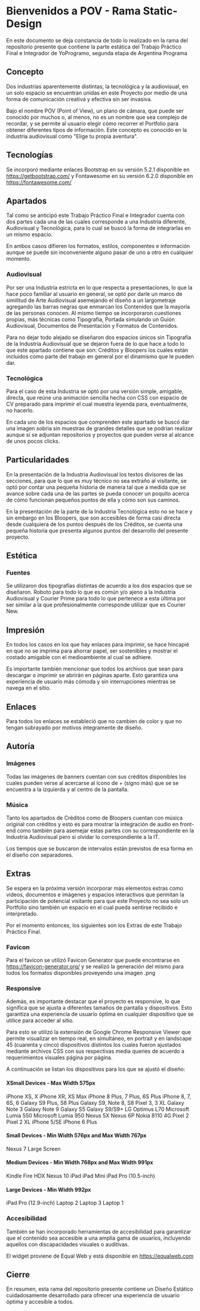 # Bienvenidos a POV - Rama Static-Design

En este documento se deja constancia de todo lo realizado en la rama del repositorio presente que contiene la parte estática del Trabajo Práctico Final e Integrador de YoProgramo, segunda etapa de Argentina Programa


## Concepto

Dos industrias aparentemente distintas, la tecnológica y la audiovisual, en un solo espacio se encuentran unidas en este Proyecto por medio de una forma de comunicación creativa y efectiva sin ser invasiva.

Bajo el nombre POV (Point of View), un plano de cámara, que puede ser conocido por muchos o, al menos, no es un nombre que sea complejo de recordar, y se permite al usuario elegir cómo recorrer el Portfolio para obtener diferentes tipos de información. Este concepto es conocido en la industria audiovisual como "Elige tu propia aventura".


## Tecnologías

Se incorporó mediante enlaces Bootstrap en su versión 5.2.1 disponible en https://getbootstrap.com/ y Fontawesome en su versión 6.2.0 disponible en https://fontawesome.com/


## Apartados

Tal como se anticipó este Trabajo Práctico Final e Integrador cuenta con dos partes cada una de las cuales corresponde a una Industria diferente, Audiovisual y Tecnológica, para lo cual se buscó la forma de integrarlas en un mismo espacio.

En ambos casos difieren los formatos, estilos, componentes e información aunque se puede sin inconveniente alguno pasar de uno a otro en cualquier momento.


### Audiovisual

Por ser una Industria estricta en lo que respecta a presentaciones, lo que la hace poco familiar al usuario en general, se optó por darle un marco de similitud de Arte Audiovisual asemejando el diseño a un largometraje agregando las barras negras que enmarcan los Contenidos que la mayoría de las personas conocen. Al mismo tiempo se incorporaron cuestiones propias, más técnicas como Tipografía, Portada simulando un Guión Audiovisual, Documentos de Presentación y Formatos de Contenidos. 

Para no dejar todo alejado se diseñaron dos espacios únicos sin Tipografía de la Industria Audiovisual que se dejaron fuera de lo que hace a todo lo que este apartado contiene que son: Créditos y Bloopers los cuales están incluidos como parte del trabajo en general por el dinamismo que le pueden dar.


### Tecnológica

Para el caso de esta Industria se optó por una versión simple, amigable, directa, que reúne una animación sencilla hecha con CSS con espacio de CV preparado para imprimir el cual muestra leyenda para, eventualmente, no hacerlo.

En cada uno de los espacios que comprenden este apartado se buscó dar una imagen sobria sin muestras de grandes detalles que se podrían realizar aunque sí se adjuntan repositorios y proyectos que pueden verse al alcance de unos pocos clicks.


## Particularidades

En la presentación de la Industria Audiovisual los textos divisores de las secciones, para que lo que es muy técnico no sea extraño al visitante, se optó por contar una pequeña historia de manera tal que a medida que se avance sobre cada una de las partes se pueda conocer un poquito acerca de cómo funcionan pequeños puntos de ella y cómo son sus caminos.

En la presentación de la parte de la Industria Tecnológica esto no se hace y sin embargo en los Bloopers, que son accesibles de forma casi directa desde cualquiera de los puntos después de los Créditos, se cuenta una pequeña historia que presenta algunos puntos del desarrollo del presente proyecto.


## Estética


### Fuentes

Se utilizaron dos tipografías distintas de acuerdo a los dos espacios que se diseñaron. Roboto para todo lo que es común y/o ajeno a la Industria Audiovisual y Courier Prime para todo lo que pertenece a esta última por ser similar a la que profesionalmente corresponde utilizar que es Courier New.


## Impresión

En todos los casos en los que hay enlaces para imprimir, se hace hincapié en que no se imprima para ahorrar papel, ser sostenibles y mostrar el costado amigable con el medioambiente al cual se adhiere.

Es importante también mencionar que todos los archivos que sean para descargar o imprimir se abrirán en páginas aparte. Esto garantiza una experiencia de usuario más cómoda y sin interrupciones mientras se navega en el sitio.


## Enlaces

Para todos los enlaces se estableció que no cambien de color y que no tengan subrayado por motivos íntegramente de diseño.


## Autoría

### Imágenes

Todas las imágenes de banners cuentan con sus créditos disponibles los cuales pueden verse al acercarse al ícono de + (signo más) que se se encuentra a la izquierda y al centro de la pantalla.


### Música

Tanto los apartados de Créditos como de Bloopers cuentan con música original con créditos y esto es para mostrar la integración de audio en front-end como también para asemejar estas partes con su correspondiente en la Industria Audiovisual pero si olvidar lo correspondiente a la IT. 

Los tiempos que se buscaron de intervalos están previstos de esa forma en el diseño con separadores.


## Extras

Se espera en la próxima versión incorporar más elementos extras como videos, documentos e imágenes y espacios interactivos que permitan la participación de potencial visitante para que este Proyecto no sea solo un Portfolio sino también un espacio en el cual pueda sentirse recibido e interpretado.

Por el momento entonces, los siguientes son los Extras de este Trabajo Práctico Final.


### Favicon

Para el favicon se utilizó Favicon Generator que puede encontrarse en https://favicon-generator.org/ y se realizó la generación del mismo para todos los formatos disponibles proveyendo una imagen .png


### Responsive

Además, es importante destacar que el proyecto es responsive, lo que significa que se ajusta a diferentes tamaños de pantalla y dispositivos. Esto garantiza una experiencia de usuario óptima en cualquier dispositivo que se utilice para acceder al sitio.

Para esto se utilizó la extensión de Google Chrome Responsive Viewer que permite visualizar en tiempo real, en simultáneo, en portrait y en landscape 45 (cuarenta y cinco) dispositivos distintos los cuales fueron ajustados mediante archivos CSS con sus respectivas media queries de acuerdo a requerimientos visuales página por página. 

A continuación se listan los dispositivos para los que se ajustó el diseño:

#### XSmall Devices - Max Width 575px

iPhone XS, X
iPhone XR, XS Max
iPhone 8 Plus, 7 Plus, 6S Plus
iPhone 8, 7, 6S, 6
Galaxy S9 Plus, S8 Plus
Galaxy S9, Note 8, S8
Pixel 3, 3 XL
Galaxy Note 3
Galaxy Note 9
Galaxy S5
Galaxy S9/S9+
LG Optimus L70
Microsoft Lumia 550
Microsoft Lumia 950
Nexus 5X
Nexus 6P
Nokia 8110 4G
Pixel 2
Pixel 2 XL
iPhone 5/SE
iPhone 6 Plus

#### Small Devices - Min Width 576px and Max Width 767px

Nexus 7
Large Screen

#### Medium Devices - Min Width 768px and Max Width 991px

Kindle Fire HDX
Nexus 10
iPad
iPad Mini
iPad Pro (10.5-inch)

#### Large Devices - Min Width 992px

iPad Pro (12.9-inch)
Laptop 2
Laptop 3
Laptop 1


### Accesibilidad

También se han incorporado herramientas de accesibilidad para garantizar que el contenido sea accesible a una amplia gama de usuarios, incluyendo aquellos con discapacidades visuales o auditivas.

El widget proviene de Equal Web y está disponible en https://equalweb.com


## Cierre

En resumen, esta rama del repositorio presente contiene un Diseño Estático cuidadosamente desarrollado para ofrecer una experiencia de usuario óptima y accesible a todos.
